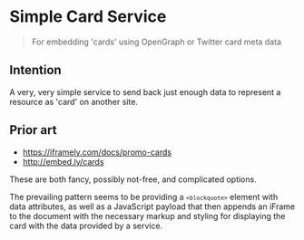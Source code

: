 # Simple Card Service

> For embedding 'cards' using OpenGraph or Twitter card meta data

## Intention

A very, very simple service to send back just enough data to represent a resource as 'card' on another site.

## Prior art

* https://iframely.com/docs/promo-cards
* http://embed.ly/cards

These are both fancy, possibly not-free, and complicated options.

The prevailing pattern seems to be providing a <code>`<blockquote>`</code> element with data attributes, as well as a JavaScript payload that then appends an iFrame to the document with the necessary markup and styling for displaying the card with the data provided by a service.
